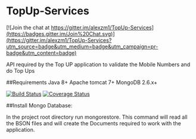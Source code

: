 TopUp-Services
==============

[![Join the chat at https://gitter.im/alexzm1/TopUp-Services](https://badges.gitter.im/Join%20Chat.svg)](https://gitter.im/alexzm1/TopUp-Services?utm_source=badge&utm_medium=badge&utm_campaign=pr-badge&utm_content=badge)

API required by the Top UP application to validate the Mobile Numbers and do Top Ups


##Requirements
Java 8+
Apache tomcat 7+
MongoDB 2.6.x+

[![Build Status](https://travis-ci.org/alexzm1/TopUp-Services.svg?branch=master)](https://travis-ci.org/alexzm1/TopUp-Services)
[![Coverage Status](https://coveralls.io/repos/alexzm1/TopUp-Services/badge.svg?branch=oauth-implementation-3&service=github)](https://coveralls.io/github/alexzm1/TopUp-Services?branch=oauth-implementation-3)

##Install Mongo Database:

In the project root directory run mongorestore. This command will read all the BSON files and will create the Documents required to work with the application.

